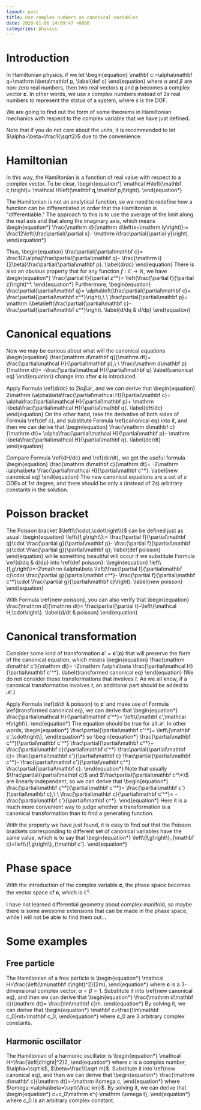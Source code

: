 ```yaml
---
layout: post
title: Use complex numbers as canonical variables
date: 2020-01-06 14:09:47 +0800
categories: physics
---
```


# Introduction

In Hamiltonian physics, if we let
\begin{equation}
    \mathbf c:=\alpha\mathbf q+\mathrm i\beta\mathbf p,
    \label{def c}
\end{equation}
where $\alpha$ and $\beta$ are non-zero real numbers,
then two real vectors $\mathbf q$ and $\mathbf p$
becomes a complex vector $\mathbf c$.
In other words, we use $s$ complex numbers instead of $2s$ real numbers
to represent the status of a system, where $s$ is the DOF.

We are going to find out the form of some theorems in Hamiltonian mechanics
with respect to the complex variable that we have just defined.

Note that if you do not care about the units, it is recommended to let
$\alpha=\beta=\frac1{\sqrt2}$ due to the convenience.

# Hamiltonian

In this way,
the Hamiltonian is a function of real value with respect to a complex vector.
To be clear,
\begin{equation\*}
    \mathcal H\left(\mathbf c,t\right)=
    \mathcal H\left(\mathbf q,\mathbf p,t\right).
\end{equation\*}

The Hamiltonian is not an analytical function,
so we need to redefine how a function can be differentiated
in order that the Hamiltonian is "differentiable."
The approach to this is to use the average of the limit along the real axis
and that along the imaginary axis, which means
\begin{equation\*}
    \frac{\mathrm d}{\mathrm d\left(x+\mathrm iy\right)}:=
    \frac12\left(\frac\partial{\partial x}-
    \mathrm i\frac\partial{\partial y}\right).
\end{equation\*}

Thus,
\begin{equation}
    \frac\partial{\partial\mathbf c}=
    \frac1{2\alpha}\frac\partial{\partial\mathbf q}-
    \frac{\mathrm i}{2\beta}\frac\partial{\partial\mathbf p}.
    \label{d/dc}
\end{equation}
There is also an obvious property that for any function
$f:\mathbb C\rightarrow\mathbb R$, we have
\begin{equation\*}
    \frac{\partial f}{\partial z^\*}=
    \left(\frac{\partial f}{\partial z}\right)^*.
\end{equation\*}
Furthermore,
\begin{equation}
    \frac\partial{\partial\mathbf q}=
    \alpha\left(\frac\partial{\partial\mathbf c}+
    \frac\partial{\partial\mathbf c^\*}\right),\ \ 
    \frac\partial{\partial\mathbf p}=
    \mathrm i\beta\left(\frac\partial{\partial\mathbf c}-
    \frac\partial{\partial\mathbf c^\*}\right).
    \label{d/dq & d/dp}
\end{equation}

# Canonical equations

Now we may be curious about what will the canonical equations
\begin{equation}
    \frac{\mathrm d\mathbf q}{\mathrm dt}=
    \frac{\partial\mathcal H}{\partial\mathbf p},\ \ 
    \frac{\mathrm d\mathbf p}{\mathrm dt}=
    -\frac{\partial\mathcal H}{\partial\mathbf q}
    \label{canonical eq}
\end{equation}
change into after $\mathbf c$ is introduced.

Apply Formula \ref{d/dc} to $2\mathrm i\alpha\beta\mathcal H$,
and we can derive that
\begin{equation}
   2\mathrm i\alpha\beta\frac{\partial\mathcal H}{\partial\mathbf c}=
   \alpha\frac{\partial\mathcal H}{\partial\mathbf p}+
   \mathrm i\beta\frac{\partial\mathcal H}{\partial\mathbf q}.
   \label{dH/dc}
\end{equation}
On the other hand, take the derivative of both sides of Formula \ref{def c},
and substitute Formula \ref{canonical eq} into it,
and then we can derive that
\begin{equation}
    \frac{\mathrm d\mathbf c}{\mathrm dt}=
    \alpha\frac{\partial\mathcal H}{\partial\mathbf p}-
    \mathrm i\beta\frac{\partial\mathcal H}{\partial\mathbf q}.
    \label{dc/dt}
\end{equation}

Compare Formula \ref{dH/dc} and \ref{dc/dt}, we get the useful formula
\begin{equation}
    \frac{\mathrm d\mathbf c}{\mathrm dt}=
    -2\mathrm i\alpha\beta
    \frac{\partial\mathcal H}{\partial\mathbf c^\*}.
    \label{new canonical eq}
\end{equation}
The new canonical equations are a set of $s$ ODEs of $1$st degree,
and there should be only $s$ (instead of $2s$) arbitrary constants
in the solution.

# Poisson bracket

The Poisson bracket $\left\\{\cdot,\cdot\right\\}$ can be defined just as usual:
\begin{equation}
    \left\\{f,g\right\\}:=
    \frac{\partial f}{\partial\mathbf q}\cdot
    \frac{\partial g}{\partial\mathbf p}-
    \frac{\partial f}{\partial\mathbf p}\cdot
    \frac{\partial g}{\partial\mathbf q};
    \label{def poisson}
\end{equation}
while something beautiful will occur if we substitute Formula \ref{d/dq & d/dp}
into \ref{def poisson}:
\begin{equation}
    \left\\{f,g\right\\}=-2\mathrm i\alpha\beta
    \left(\frac{\partial f}{\partial\mathbf c}\cdot
    \frac{\partial g}{\partial\mathbf c^\*}-
    \frac{\partial f}{\partial\mathbf c^\*}\cdot
    \frac{\partial g}{\partial\mathbf c}\right).
    \label{new poisson}
\end{equation}

With Formula \ref{new poisson}, you can also verify that
\begin{equation}
    \frac{\mathrm d}{\mathrm dt}=
    \frac\partial{\partial t}-\left\\{\mathcal H,\cdot\right\\}.
    \label{d/dt & poisson}
\end{equation}

# Canonical transformation

Consider some kind of transformation
$\mathbf c'=\mathbf c'\left(\mathbf c\right)$
that will preserve the form of the canonical equation, which means
\begin{equation}
    \frac{\mathrm d\mathbf c'}{\mathrm dt}=
    -2\mathrm i\alpha\beta
    \frac{\partial\mathcal H}{\partial\mathbf c'^\*}.
    \label{transformed canonical eq}
\end{equation}
(We do not consider those transformations that involves $t$.
As we all know, if a canonical transformation involves $t$,
an additional part should be added to $\mathcal H$.)

Apply Formula \ref{d/dt & poisson} to $\mathbf c'$
and make use of Formula \ref{transformed canonical eq}, we can derive that
\begin{equation\*}
    \frac{\partial\mathcal H}{\partial\mathbf c'^\*}=
    \left\\{\mathbf c',\mathcal H\right\\}.
\end{equation\*}
The equation should be true for all $\mathcal H$. In other words,
\begin{equation\*}
    \frac\partial{\partial\mathbf c'^\*}=
    \left\\{\mathbf c',\cdot\right\\},
\end{equation\*}
so
\begin{equation\*}
    \frac{\partial\mathbf c^\*}{\partial\mathbf c'^\*}
    \frac\partial{\partial\mathbf c^\*}+
    \frac{\partial\mathbf c}{\partial\mathbf c'^\*}
    \frac\partial{\partial\mathbf c}=
    \frac{\partial\mathbf c'}{\partial\mathbf c}
    \frac\partial{\partial\mathbf c^\*}-
    \frac{\partial\mathbf c'}{\partial\mathbf c^\*}
    \frac\partial{\partial\mathbf c}.
\end{equation\*}
Note that usually $\frac\partial{\partial\mathbf c}$ and
$\frac\partial{\partial\mathbf c^\*}$ are linearly independent,
so we can derive that
\begin{equation\*}
    \frac{\partial\mathbf c^\*}{\partial\mathbf c'^\*}=
    \frac{\partial\mathbf c'}{\partial\mathbf c},\ \ 
    \frac{\partial\mathbf c}{\partial\mathbf c'^\*}=
    -\frac{\partial\mathbf c'}{\partial\mathbf c^\*}.
\end{equation\*}
Here it is a much more convenient way to judge whether a transformation
is a canonical transformation than to find a generating function.

With the property we have just found, it is easy to find out that
the Poisson brackets corresponding to different set of canonical variables
have the same value, which is to say that
\begin{equation\*}
    \left\\{f,g\right\\}\_{\mathbf c}=\left\\{f,g\right\\}\_{\mathbf c'}.
\end{equation\*}

# Phase space

With the introduction of the complex variable $\mathbf c$,
the phase space becomes the vector space of $\mathbf c$,
which is $\mathbb C^s$.

I have not learned differential geometry about complex manifold,
so maybe there is some awesome extensions that can be made in the phase space,
while I will not be able to find them out...

# Some examples

## Free particle

The Hamiltonian of a free particle is
\begin{equation\*}
    \mathcal H=\frac{\left(\Im\mathbf c\right)^2}{2m},
\end{equation\*}
where $\mathbf c$ is a $3$-dimensional complex vector, $\alpha=\beta=1$.
Substitute it into \ref{new canonical eq}, and then we can derive that
\begin{equation\*}
    \frac{\mathrm d\mathbf c}{\mathrm dt}=
    \frac{\Im\mathbf c}m.
\end{equation\*}
By solving it, we can derive that
\begin{equation\*}
    \mathbf c=\frac{\Im\mathbf c\_0}mt+\mathbf c\_0,
\end{equation\*}
where $\mathbf c\_0$ are $3$ arbitrary complex constants.

## Harmonic oscillator

The Hamiltonian of a harmonic oscillator is
\begin{equation\*}
    \mathcal H=\frac{\left|c\right|^2}2,
\end{equation\*}
where $c$ is a complex number, $\alpha=\sqrt k$, $\beta=\frac1{\sqrt m}$.
Substitute it into \ref{new canonical eq}, and then we can derive that
\begin{equation\*}
    \frac{\mathrm d\mathbf c}{\mathrm dt}=-\mathrm i\omega c,
\end{equation\*}
where $\omega:=\alpha\beta=\sqrt{\frac km}$.
By solving it, we can derive that
\begin{equation\*}
    c=c\_0\mathrm e^{-\mathrm i\omega t},
\end{equation\*}
where $c\_0$ is an arbitrary complex constant.
